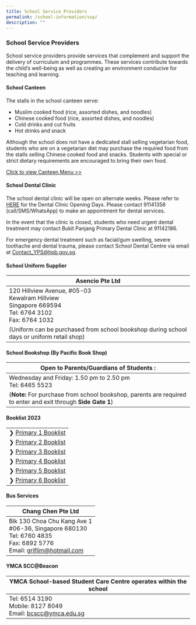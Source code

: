 ```yaml
---
title: School Service Providers
permalink: /school-information/ssp/
description: ""
---
```

### School Service Providers

School service providers provide services that complement and support the delivery of curriculum and programmes. These services contribute towards the child’s well-being as well as creating an environment conducive for teaching and learning.  
  
#### School Canteen

The stalls in the school canteen serve:

*   Muslim cooked food (rice, assorted dishes, and noodles)
*   Chinese cooked food (rice, assorted dishes, and noodles)
*   Cold drinks and cut fruits
*   Hot drinks and snack

Although the school does not have a dedicated stall selling vegetarian food, students who are on a vegetarian diet may purchase the required food from the stalls selling Chinese cooked food and snacks. Students with special or strict dietary requirements are encouraged to bring their own food.

[Click to view Canteen Menu &gt;&gt;](/files/Canteen%20Menu%202023.pdf)

#### School Dental Clinic

The school dental clinic will be open on alternate weeks. Please refer to [HERE](https://drive.google.com/file/d/1_jMJE1Ya6C54rcB8EUAGclM9C1w50cDP/view?usp=sharing) for the Dental Clinic Opening Days. Please contact 91141358 (call/SMS/WhatsApp) to make an appointment for dental services.  

In the event that the clinic is closed, students who need urgent dental treatment may contact Bukit Panjang Primary Dental Clinic at 91142186.

For emergency dental treatment such as facial/gum swelling, severe toothache and dental trauma, please contact School Dental Centre via email at [Contact\_YPS@hpb.gov.sg](mailto:Contact_YPS@hpb.gov.sg).

#### School Uniform Supplier

| Asencio Pte Ltd |
| -------- |
| 120 Hillview Avenue, #05-03<br>Kewalram Hillview<br>Singapore 669594<br>Tel: 6764 3102<br>Fax: 6764 1032      |
| (Uniform can be purchased from school bookshop during school days or uniform retail shop) |

#### School Bookshop (By Pacific Book Shop)

| Open to Parents/Guardians of Students : |
| -------- |
| Wednesday and Friday: 1.50 pm to 2.50 pm<br>Tel: 6465 5523      |
| (**Note:** For purchase from school bookshop, parents are required to enter and exit through **Side Gate 1**) |

#### Booklist 2023

|  | 
| -------- | 
| ❯ [Primary 1 Booklist](/files/P1%20PDF.pdf)    |
| ❯ [Primary 2 Booklist](/files/P2%20PDF.pdf)     |
| ❯ [Primary 3 Booklist](/files/P3%20PDF.pdf)     |
| ❯ [Primary 4 Booklist](/files/P4%20PDF.pdf)     |
| ❯ [Primary 5 Booklist](/files/P5%20PDF.pdf)     |
| ❯ [Primary 6 Booklist](/files/P6%20PDF.pdf)     |


#### Bus Services

| Chang Chen Pte Ltd |
| -------- |
| Blk 130 Choa Chu Kang Ave 1<br>#06-36, Singapore 680130<br>Tel: 6760 4835<br>Fax: 6892 5776<br>Email: [griflim@hotmail.com](mailto:griflim@hotmail.com)      |
 

#### YMCA SCC@Beacon

| YMCA School-based Student Care Centre operates within the school |
| -------- |
| Tel: 6514 3190<br>Mobile: 8127 8049<br>Email: [bcscc@ymca.edu.sg](mailto:bcscc@ymca.edu.sg)    |
